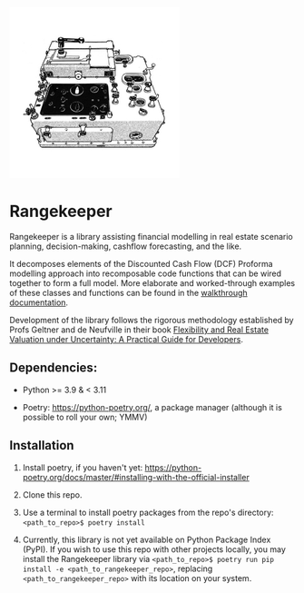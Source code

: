 <img src="https://github.com/daniel-fink/rangekeeper/blob/v0.2.0/walkthrough/resources/rangekeeper.jpg?raw=true" width="300">

# Rangekeeper
Rangekeeper is a library assisting financial modelling in real estate scenario planning, decision-making, cashflow forecasting, and the like.

It decomposes elements of the Discounted Cash Flow (DCF) Proforma modelling approach into recomposable code functions that can be wired together to form a full model. More elaborate and worked-through examples of these classes and functions can be found in the [walkthrough documentation](https://daniel-fink.github.io/rangekeeper/).

Development of the library follows the rigorous methodology established by Profs Geltner and de Neufville in their book [Flexibility and Real Estate Valuation under Uncertainty: A Practical Guide for Developers](https://doi.org/10.1002/9781119106470).

## Dependencies:

- Python >= 3.9 & < 3.11

- Poetry: <https://python-poetry.org/>, a package manager (although it is possible to roll your own; YMMV)

## Installation

1. Install poetry, if you haven't yet: <https://python-poetry.org/docs/master/#installing-with-the-official-installer>

2. Clone this repo.

3. Use a terminal to install poetry packages from the repo's directory: `<path_to_repo>$ poetry install`

4. Currently, this library is not yet available on Python Package Index (PyPI). If you wish to use this repo with other projects locally, you may install the Rangekeeper library via `<path_to_repo>$ poetry run pip install -e <path_to_rangekeeper_repo>`, replacing `<path_to_rangekeeper_repo>` with its location on your system.
